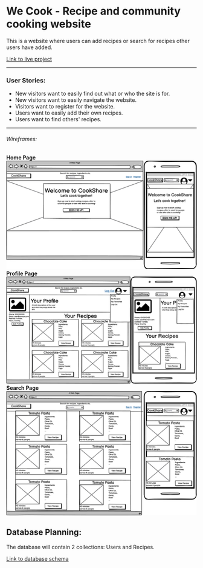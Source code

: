 # We Cook - Recipe and community cooking website
This is a website where users can add recipes or search for recipes other users have added.

[Link to live project](https://we-cook-recipe-sharing.herokuapp.com/)

---

### User Stories:
 - New visitors want to easily find out what or who the site is for.
 - New visitors want to easily navigate the website.
 - Visitors want to register for the website.
 - Users want to easily add their own recipes.
 - Users want to find others' recipes.

---

###### Wireframes:
__Home Page__ ![Home_page](wireframes/HOME.png)
__Profile Page__ ![Profile_page](wireframes/PROFILE.png)
__Search Page__ ![Search_page](wireframes/SEARCH.png)


## Database Planning:

The database will contain 2 collections: Users and Recipes.

[Link to database schema](DATABASE.MD)
